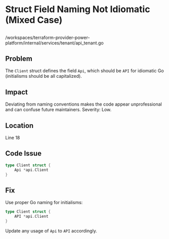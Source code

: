 # Struct Field Naming Not Idiomatic (Mixed Case)

##

/workspaces/terraform-provider-power-platform/internal/services/tenant/api_tenant.go

## Problem

The `Client` struct defines the field `Api`, which should be `API` for idiomatic Go (initialisms should be all capitalized).

## Impact

Deviating from naming conventions makes the code appear unprofessional and can confuse future maintainers. Severity: Low.

## Location

Line 18

## Code Issue

```go
type Client struct {
	Api *api.Client
}
```

## Fix

Use proper Go naming for initialisms:

```go
type Client struct {
	API *api.Client
}
```

Update any usage of `Api` to `API` accordingly.
